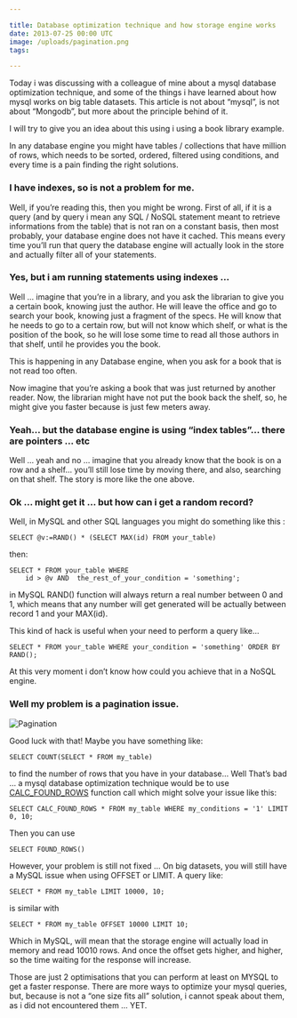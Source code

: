 ```yaml
---

title: Database optimization technique and how storage engine works
date: 2013-07-25 00:00 UTC
image: /uploads/pagination.png
tags: 

---
```


Today i was discussing with a colleague of mine about a mysql database optimization technique, and some of the things i have learned about how mysql works on big table datasets. This article is not about “mysql”, is not about “Mongodb”, but more about the principle behind of it.

I will try to give you an idea about this using i using a book library example.

In any database engine you might have tables / collections that have million of rows, which needs to be sorted, ordered, filtered using conditions, and every time is a pain finding the right solutions.

### I have indexes, so is not a problem for me.

Well, if you’re reading this, then you might be wrong. First of all, if it is a query (and by query i mean any SQL / NoSQL statement meant to retrieve informations from the table) that is not ran on a constant basis, then most probably, your database engine does not have it cached. This means every time you’ll run that query the database engine will actually look in the store and actually filter all of your statements.

### Yes, but i am running statements using indexes …

Well … imagine that you’re in a library, and you ask the librarian to give you a certain book, knowing just the author. He will leave the office and go to search your book, knowing just a fragment of the specs. He will know that he needs to go to a certain row, but will not know which shelf, or what is the position of the book, so he will lose some time to read all those authors in that shelf, until he provides you the book.

This is happening in any Database engine, when you ask for a book that is not read too often.

Now imagine that you’re asking a book that was just returned by another reader. Now, the librarian might have not put the book back the shelf, so, he might give you faster because is just few meters away.

### Yeah… but the database engine is using “index tables”… there are pointers … etc

Well … yeah and no … imagine that you already know that the book is on a row and a shelf… you’ll still lose time by moving there, and also, searching on that shelf. The story is more like the one above.

### Ok … might get it … but how can i get a random record?

Well, in MySQL and other SQL languages you might do something like this :

    SELECT @v:=RAND() * (SELECT MAX(id) FROM your_table)

then:

    SELECT * FROM your_table WHERE  
        id > @v AND  the_rest_of_your_condition = 'something';

in MySQL RAND() function will always return a real number between 0 and 1, which means that any number will get generated will be actually between record 1 and your MAX(id).

This kind of hack is useful when your need to perform a query like…

    SELECT * FROM your_table WHERE your_condition = 'something' ORDER BY RAND();

At this very moment i don’t know how could you achieve that in a NoSQL engine.

### Well my problem is a pagination issue.

![Pagination](/uploads/pagination.png)

Good luck with that! Maybe you have something like:

    SELECT COUNT(SELECT * FROM my_table)

to find the number of rows that you have in your database… Well That’s bad … a mysql database optimization technique would be to use [CALC_FOUND_ROWS](http://dev.mysql.com/doc/refman/5.0/en/information-functions.html#function_found-rows) function call which might solve your issue like this:

    SELECT CALC_FOUND_ROWS * FROM my_table WHERE my_conditions = '1' LIMIT 0, 10;

Then you can use

    SELECT FOUND_ROWS()

However, your problem is still not fixed … On big datasets, you will still have a MySQL issue when using OFFSET or LIMIT. A query like:

    SELECT * FROM my_table LIMIT 10000, 10;

is similar with

    SELECT * FROM my_table OFFSET 10000 LIMIT 10;

Which in MySQL, will mean that the storage engine will actually load in memory and read 10010 rows. And once the offset gets higher, and higher, so the time waiting for the response will increase.

Those are just 2 optimisations that you can perform at least on MYSQL to get a faster response. There are more ways to optimize your mysql queries, but, because is not a “one size fits all” solution, i cannot speak about them, as i did not encountered them … YET.

